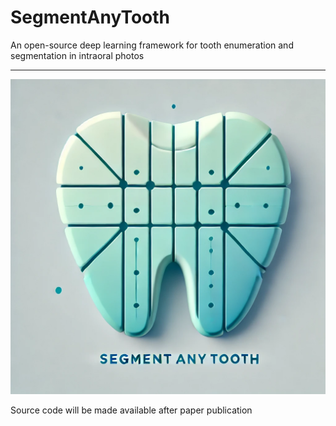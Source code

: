 # SegmentAnyTooth
An open-source deep learning framework for tooth enumeration and segmentation in intraoral photos 

---

<p align="center">
  <img src="https://github.com/thangngoc89/SegmentAnyTooth/raw/refs/heads/main/SegmentAnyTooth_text.webp" />
</p>
Source code will be made available after paper publication
